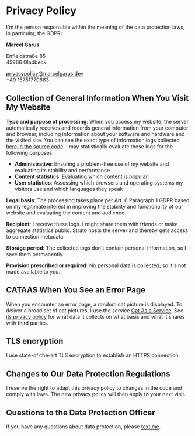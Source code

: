 # Privacy Policy

I'm the person responsible within the meaning of the data protection laws, in particular, the GDPR:

**Marcel Garus**

Enfieldstraße 85  
45966 Gladbeck

privacypolicy@marcelgarus.dev  
+49 15751770663

## Collection of General Information When You Visit My Website

**Type and purpose of processing**:
When you access my website, the server automatically receives and records general information from your computer and browser, including information about your software and hardware and the visited site.
You can see the exact type of information logs collected [here in the source code](https://github.com/MarcelGarus/server/blob/main/src/visits.rs).
I may statistically evaluate these logs for the following purposes:

* **Administrative**: Ensuring a problem-free use of my website and evaluating its stability and performance
* **Content statistics**: Evaluating which content is popular
* **User statistics**: Assessing which browsers and operating systems my visitors use and which languages they speak

**Legal basis**:
The processing takes place per Art. 6 Paragraph 1 GDPR based on my legitimate interest in improving the stability and functionality of our website and evaluating the content and audience.

**Recipient**:
I receive these logs.
I might share them with friends or make aggregate statistics public.
Strato hosts the server and thereby gets access to connection metadata.

**Storage period**:
The collected logs don't contain personal information, so I save them permanently.

**Provision prescribed or required**:
No personal data is collected, so it's not made available to you.

## CATAAS When You See an Error Page

When you encounter an error page, a random cat picture is displayed.
To deliver a broad set of cat pictures, I use the service [Cat As a Service](https://cataas.com).
See [its privacy policy](https://firewall.oauthorize.tk/privacy-policy?client_id=cataas) for what data it collects on what basis and what it shares with third parties.

## TLS encryption

I use state-of-the-art TLS encryption to establish an HTTPS connection.

## Changes to Our Data Protection Regulations

I reserve the right to adapt this privacy policy to changes in the code and comply with laws.
The new privacy policy will then apply to your next visit.

## Questions to the Data Protection Officer

If you have any questions about data protection, please [text me](/contact).
